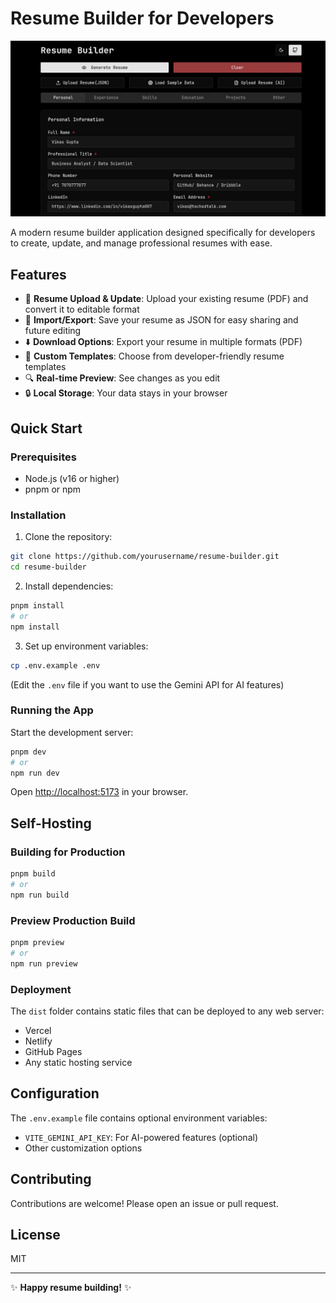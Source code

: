 # Resume Builder for Developers

![Preview](public/og-image.png)

A modern resume builder application designed specifically for developers to create, update, and manage professional resumes with ease.

## Features

- 📄 **Resume Upload & Update**: Upload your existing resume (PDF) and convert it to editable format
- 🔄 **Import/Export**: Save your resume as JSON for easy sharing and future editing
- ⬇️ **Download Options**: Export your resume in multiple formats (PDF)
- 🎨 **Custom Templates**: Choose from developer-friendly resume templates
- 🔍 **Real-time Preview**: See changes as you edit
- 🔒 **Local Storage**: Your data stays in your browser

## Quick Start

### Prerequisites

- Node.js (v16 or higher)
- pnpm or npm

### Installation

1. Clone the repository:

```bash
git clone https://github.com/yourusername/resume-builder.git
cd resume-builder
```

2. Install dependencies:

```bash
pnpm install
# or
npm install
```

3. Set up environment variables:

```bash
cp .env.example .env
```

(Edit the `.env` file if you want to use the Gemini API for AI features)

### Running the App

Start the development server:

```bash
pnpm dev
# or
npm run dev
```

Open [http://localhost:5173](http://localhost:5173) in your browser.

## Self-Hosting

### Building for Production

```bash
pnpm build
# or
npm run build
```

### Preview Production Build

```bash
pnpm preview
# or
npm run preview
```

### Deployment

The `dist` folder contains static files that can be deployed to any web server:

- Vercel
- Netlify
- GitHub Pages
- Any static hosting service

## Configuration

The `.env.example` file contains optional environment variables:

- `VITE_GEMINI_API_KEY`: For AI-powered features (optional)
- Other customization options

## Contributing

Contributions are welcome! Please open an issue or pull request.

## License

MIT

---

✨ **Happy resume building!** ✨

